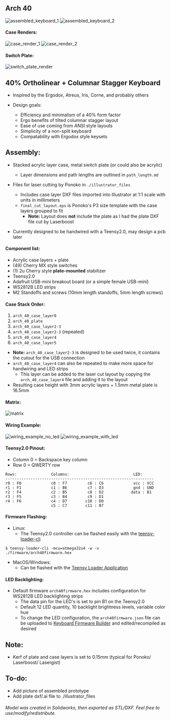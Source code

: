 ## Arch 40

![assembled_keyboard_1](https://i.imgur.com/.jpg)
![assembled_keyboard_2](https://i.imgur.com/.jpg)

#### Case Renders:
![case_render_1](https://i.imgur.com/kMommcw.jpg)
![case_render_2](https://i.imgur.com/q0FfRJi.jpg)

#### Switch Plate:
![switch_plate_render](https://i.imgur.com/iD0z3CB.jpg)

## 40% Ortholinear + Columnar Stagger Keyboard
* Inspired by the Ergodox, Atreus, Iris, Corne, and probably others

* Design goals:
    * Efficiency and minimalism of a 40% form factor
    * Ergo benefits of tilted columnar stagger layout
    * Ease of use coming from ANSI style layouts
    * Simplicity of a non-split keyboard
    * Compatability with Ergodox style keysets

## Assembly:
* Stacked acrylic layer case, metal switch plate (or could also be acrylic)
    * Layer dimensions and path lengths are outlined in `path_length.md`

* Files for laser cutting by Ponoko in `./illustrator_files`
    * Includes case layer DXF files imported into Illustrator at 1:1 scale with units in millimeters
    * `final_cut_layout.eps` is Ponoko's P3 size template with the case layers grouped to fit
        * **Note:** Layout does **not** include the plate as I had the plate DXF file cut by Laserboost 

* Currently designed to be handwired with a Teensy2.0, may design a pcb later

#### Component list:
* Acrylic case layers + plate
* (49) Cherry MX style switches
* (1) 2u Cherry style **plate-mounted** stabilizer
* Teensy2.0
* Adafruit USB-mini breakout board (or a simple female USB-mini)
* WS2812B LED strips
* M2 Standoffs and screws (10mm length standoffs, 5mm length screws)

#### Case Stack Order:
1) `arch_40_case_layer0`
2) `arch_40_plate`
3) `arch_40_case_layer2-3`
4) `arch_40_case_layer2-3` (repeated)
5) `arch_40_case_layer4`
6) `arch_40_case_layer5`

* **Note:** `arch_40_case_layer2-3` is designed to be used twice, it contains the cutout for the USB connection
* `arch_40_case_layer4` can also be repeated to make more space for handwiring and LED strips
    * This layer can be added to the laser cut layout by copying the `arch_40_case_layer4` file and adding it to the layout
* Resulting case height with 3mm acrylic layers + 1.5mm metal plate is 16.5mm

#### Matrix:
![matrix](https://i.imgur.com/ph9qbX4.jpg)

#### Wiring Example:
![wiring_example_no_led](https://i.imgur.com/JU2SwzP.png)
![wiring_example_with_led](https://i.imgur.com/pITj7ql.jpg)

#### Teensy2.0 Pinout:
* Column 0 = Backspace key column
* Row 0 = QWERTY row
~~~
Rows:               Columns:                            LED:
-----------------------------------------------------------------
r0 : F0             c0 : F7         c6 : C6             vcc : VCC
r1 : F1             c1 : B6         c7 : D3             gnd : GND
r2 : F4             c2 : B5         c8 : D2            data : B1 
r3 : F5             c3 : B4         c9 : D1
r4 : F6             c4 : D7        c10 : D0
                    c5 : C7        c11 : B7
~~~
#### Firmware Flashing:
* Linux:
    * The Teensy2.0 controller can be flashed easily with the [teensy-loader-cli](https://www.pjrc.com/teensy/loader_cli.html)

~~~
$ teensy-loader-cli -mcu=atmega32u4 -w -v ./firmware/arch40firmware.hex
~~~
* MacOS/Windows:
    * Can be flashed with the [Teensy Loader Application](https://www.pjrc.com/teensy/loader.html)
#### LED Backlighting:
* Default firmware `arch40firmware.hex` includes configuration for WS2812B LED backlighting strips
    * The data pin for the LED's is set to pin B1 on the Teensy2.0
    * Default 12 LED quantity, 10 backlight brightness levels, variable color hue
    * To change the LED configuration, the `arch40firmware.json` file can be uploaded to [Keyboard Firmware Builder](https://kbfirmware.com/) and edited/recompiled as desired

## Note:
* Kerf of plate and case layers is set to 0.15mm (typical for Ponoko/ Laserboost/ Lasergist)

## To-do:
* Add picture of assembled prototype
* Add plate dxf/.ai file to ./illustrator_files
###### Model was created in Solidworks, then exported as STL/DXF. Feel free to use/modify/redistribute.
